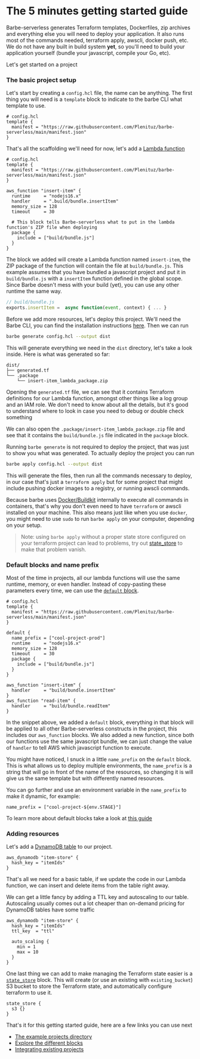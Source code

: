 # The 5 minutes getting started guide

Barbe-serverless generates Terraform templates, Dockerfiles, zip archives and everything else you will need to deploy your application. It also runs most of the commands needed, terraform apply, awscli, docker push, etc.
We do not have any built in build system **yet**, so you'll need to build your application yourself (bundle your javascript, compile your Go, etc). 

Let's get started on a project

### The basic project setup

Let's start by creating a `config.hcl` file, the name can be anything. 
The first thing you will need is a `template` block to indicate to the barbe CLI what template to use. 
```hcl
# config.hcl
template {
  manifest = "https://raw.githubusercontent.com/Plenituz/barbe-serverless/main/manifest.json"
}
```

That's all the scaffolding we'll need for now, let's add a [Lambda function](./references/aws_function.md)
```hcl
# config.hcl
template {
  manifest = "https://raw.githubusercontent.com/Plenituz/barbe-serverless/main/manifest.json"
}

aws_function "insert-item" {
  runtime     = "nodejs16.x"
  handler     = ".build/bundle.insertItem"
  memory_size = 128
  timeout     = 30
  
  # This block tells Barbe-serverless what to put in the lambda function's ZIP file when deploying
  package {
    include = ["build/bundle.js"]
  }
}
```

The block we added will create a Lambda function named `insert-item`, the ZIP package of the function will contain the file at `build/bundle.js`. 
This example assumes that you have bundled a javascript project and put it in `build/bundle.js` with a `insertItem` function defined in the global scope.
Since Barbe doesn't mess with your build (yet), you can use any other runtime the same way.
```js
// build/bundle.js
exports.insertItem =  async function(event, context) { ... }
```

Before we add more resources, let's deploy this project. We'll need the Barbe CLI, you can find the installation instructions [here](https://github.com/Plenituz/barbe/blob/main/docs/installation.md).
Then we can run
```bash
barbe generate config.hcl --output dist
```

This will generate everything we need in the `dist` directory, let's take a look inside. Here is what was generated so far:
```
dist/
├── generated.tf
└── .package
    └── insert-item_lambda_package.zip
```

Opening the `generated.tf` file, we can see that it contains Terraform definitions for our Lambda function, amongst other things like a log group and an IAM role.
We don't need to know about all the details, but it's good to understand where to look in case you need to debug or double check something

We can also open the `.package/insert-item_lambda_package.zip` file and see that it contains the `build/bundle.js` file indicated in the `package` block.

Running `barbe generate` is not required to deploy the project, that was just to show you what was generated.
To actually deploy the project you can run
```bash
barbe apply config.hcl --output dist
```

This will generate the files, then run all the commands necessary to deploy, in our case that's just a `terraform apply` but for some project that might include pushing docker images to a registry, or running awscli commands.

Because barbe uses [Docker/Buildkit](https://github.com/moby/buildkit) internally to execute all commands in containers, that's why you don't even need to have `terraform` or awscli installed on your machine. This also means just like when you use `docker`, you might need to use `sudo` to run `barbe apply` on your computer, depending on your setup.

> Note: using `barbe apply` without a proper state store configured on your terraform project can lead to problems, try out [state_store](./references/state_store.md) to make that problem vanish.

### Default blocks and name prefix

Most of the time in projects, all our lambda functions will use the same runtime, memory, or even handler. 
Instead of copy-pasting these parameters every time, we can use the [`default` block](./default-blocks.md).

```hcl
# config.hcl
template {
  manifest = "https://raw.githubusercontent.com/Plenituz/barbe-serverless/main/manifest.json"
}

default {
  name_prefix = ["cool-project-prod"]
  runtime     = "nodejs16.x"
  memory_size = 128
  timeout     = 30
  package {
    include = ["build/bundle.js"]
  }
}

aws_function "insert-item" {
  handler     = "build/bundle.insertItem"
}
aws_function "read-item" {
  handler     = "build/bundle.readItem"
}
```

In the snippet above, we added a `default` block, everything in that block will be applied to all other Barbe-serverless constructs in the project, this includes our `aws_function` blocks.
We also added a new function, since both our functions use the same javascript bundle, we can just change the value of `handler` to tell AWS which javascript function to execute.

You might have noticed, I snuck in a little `name_prefix` on the `default` block. This is what allows us to deploy multiple environments, 
the `name_prefix` is a string that will go in front of the name of the resources, so changing it is will give us the same template but with differently named resources.

You can go further and use an environment variable in the `name_prefix` to make it dynamic, for example:
```hcl
name_prefix = ["cool-project-${env.STAGE}"]
```

To learn more about default blocks take a look at [this guide](./default-blocks.md) 


### Adding resources

Let's add a [DynamoDB table](./references/aws_dynamodb.md) to our project.
```hcl
aws_dynamodb "item-store" {
  hash_key = "itemIds"
}
```

That's all we need for a basic table, if we update the code in our Lambda function, we can insert and delete items from the table right away.

We can get a little fancy by adding a TTL key and autoscaling to our table. Autoscaling usually comes out a lot cheaper than on-demand pricing for DynamoDB tables have some traffic
```hcl
aws_dynamodb "item-store" {
  hash_key = "itemIds"
  ttl_key  = "ttl"

  auto_scaling {
    min = 1
    max = 10
  }
}
```

One last thing we can add to make managing the Terraform state easier is a [`state_store`](./references/state_store.md) block.
This will create (or use an existing with `existing_bucket`) S3 bucket to store the Terraform state, and automatically configure terraform to use it.
```hcl
state_store {
  s3 {}
}
```


That's it for this getting started guide, here are a few links you can use next
- [The example projects directory](../examples)
- [Explore the different blocks](./references)
- [Integrating existing projects](./integrating-existing-projects.md)